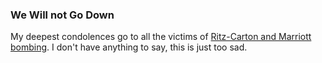 ### We Will not Go Down

My deepest condolences go to all the victims of [Ritz-Carton and Marriott bombing](http://thejakartaglobe.com/home/nine-killed-in-jakarta-blasts/318630). I don't have anything to say, this is just too sad.

<object width="425" height="344"><param name="movie" value="http://www.youtube.com/v/HEw1iHc6CP4&hl=en&fs=1&"></param><param name="allowFullScreen" value="true"></param><param name="allowscriptaccess" value="always"></param><embed src="http://www.youtube.com/v/HEw1iHc6CP4&hl=en&fs=1&" type="application/x-shockwave-flash" allowscriptaccess="always" allowfullscreen="true" width="425" height="344"></embed></object>

<!-- {"time": "2009-07-17 16:31:59", "title": "We Will not Go Down"} -->
